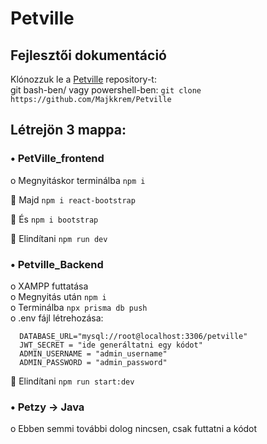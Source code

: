 # Petville
## Fejlesztői dokumentáció

Klónozzuk le a  [Petville](https://github.com/Majkkrem/Petville) repository-t:  
git bash-ben/ vagy powershell-ben: ```git clone https://github.com/Majkkrem/Petville```

## Létrejön 3 mappa:

### •	PetVille_frontend

  o	Megnyitáskor terminálba ```npm i```  
  
  	Majd ```npm i react-bootstrap```  
    
  	És ```npm i bootstrap```  
    
   	Elindítani ```npm run dev```
    
### •	Petville_Backend

  o XAMPP futtatása  
  o	Megnyitás után ```npm i```  
  o Terminálba ```npx prisma db push```  
  o	.env fájl létrehozása:
  
   ```
   	 DATABASE_URL="mysql://root@localhost:3306/petville"  
   	 JWT_SECRET = "ide generáltatni egy kódot"  
   	 ADMIN_USERNAME = "admin_username"
   	 ADMIN_PASSWORD = "admin_password"
```
   	Elindítani ```npm run start:dev```
 
    
### •	Petzy -> Java

  o	Ebben semmi további dolog nincsen, csak futtatni a kódot
